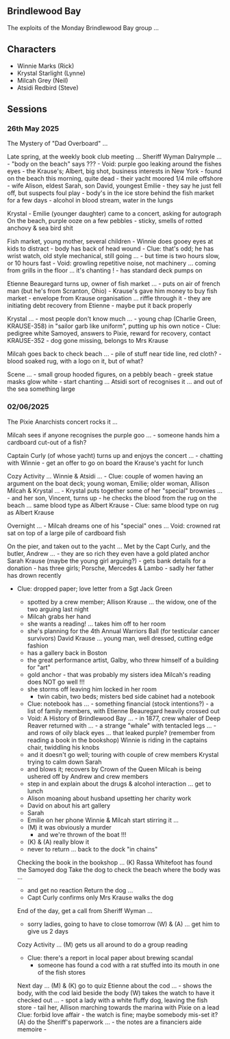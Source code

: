 ## Brindlewood Bay

The exploits of the Monday Brindlewood Bay group ...

## Characters

  * Winnie Marks        (Rick)
  * Krystal Starlight   (Lynne)
  * Milcah Grey         (Neil)
  * Atsidi Redbird      (Steve)

## Sessions

### 26th May 2025

  The Mystery of "Dad Overboard" ...

  Late spring, at the weekly book club meeting ...
  Sheriff Wyman Dalrymple ...
    - "body on the beach" says ???
    - Void: purple goo leaking around the fishes eyes
    - the Krause's; Albert, big shot, business interests in New York
    - found on the beach this morning, quite dead
    - their yacht moored 1/4 mile offshore
    - wife Alison, eldest Sarah, son David, youngest Emilie
    - they say he just fell off, but suspects foul play
    - body's in the ice store behind the fish market for a few days
      - alcohol in blood stream, water in the lungs

  Krystal - Emilie (younger daughter) came to a concert, asking for autograph
  On the beach, purple ooze on a few pebbles
    - sticky, smells of rotted anchovy & sea bird shit

  Fish market, young mother, several children
    - Winnie does gooey eyes at kids to distract
    - body has back of head wound
      - Clue: that's odd; he has wrist watch, old style mechanical, still going ...
        - but time is two hours slow, or 10 hours fast
      - Void: growling repetitive noise, not machinery ... coming from grills in the floor ... it's chanting !
      - has standard deck pumps on

  Etienne Beauregard turns up, owner of fish market ...
    - puts on air of french man (but he's from Scranton, Ohio)
    - Krause's gave him money to buy fish market
    - envelope from Krause organisation ... riffle through it
      - they are initiating debt recovery from Etienne
      - maybe put it back properly

  Krystal ...
    - most people don't know much ...
    - young chap (Charlie Green, KRAUSE-358) in "sailor garb like uniform", putting up his own notice
      - Clue: pedigree white Samoyed, answers to Pixie, reward for recovery, contact KRAUSE-352
        - dog gone missing, belongs to Mrs Krause

  Milcah goes back to check beach ...
    - pile of stuff near tide line, red cloth?
    - blood soaked rug, with a logo on it, but of what?

  Scene ...
    - small group hooded figures, on a pebbly beach
    - greek statue masks glow white
    - start chanting ... Atsidi sort of recognises it
    ... and out of the sea something large

### 02/06/2025

  The Pixie Anarchists concert rocks it ...

  Milcah sees if anyone recognises the purple goo ...
    - someone hands him a cardboard cut-out of a fish?

  Captain Curly (of whose yacht) turns up and enjoys the concert ...
    - chatting with Winnie
    - get an offer to go on board the Krause's yacht for lunch

  Cozy Activity ...
    Winnie & Atsidi ...
      - Clue: couple of women having an argument on the boat deck; young woman, Emilie; older woman, Allison
    Milcah & Krystal ...
      - Krystal puts together some of her "special" brownies ...
          - and her son, Vincent, turns up
          - he checks the blood from the rug on the beach ... same blood type as Albert Krause
      - Clue: same blood type on rug as Albert Krause

  Overnight ...
    - Milcah dreams one of his "special" ones ...
        Void: crowned rat sat on top of a large pile of cardboard fish

  On the pier, and taken out to the yacht ...
  Met by the Capt Curly, and the butler, Andrew  ...
    - they are so rich they even have a gold plated anchor
  Sarah Krause (maybe the young girl arguing?)
    - gets bank details for a donation
    - has three girls; Porsche, Mercedes & Lambo
    - sadly her father has drown recently

* Clue: dropped paper; love letter from a Sgt Jack Green
  * spotted by a crew member;
  Allison Krause ... the widow, one of the two arguing last night
  * Milcah grabs her hand
  * she wants a reading!
    ... takes him off to her room
  * she's planning for the 4th Annual Warriors Ball (for testicular cancer survivors)
  David Krause ... young man, well dressed, cutting edge fashion
  * has a gallery back in Boston
  * the great performance artist, Galby, who threw himself of a building for "art"
  * gold anchor - that was probably my sisters idea
  Milcah's reading does NOT go well !!!
  * she storms off leaving him locked in her room
    * twin cabin, two beds; misters bed side cabinet had a notebook
  * Clue: notebook has ...
          - something financial (stock intentions?)
          - a list of family members, with Etienne Beauregard heavily crossed out
  * Void: A History of Brindlewood Bay ...
          - in 1877, crew whaler of Deep Reaver returned with ...
          - a strange "whale" with tentacled legs ...
          - and rows of oily black eyes ... that leaked purple?
    (remember from reading a book in the bookshop)
  Winnie is riding in the captains chair, twiddling his knobs
  * and it doesn't go well; touring with couple of crew members
  Krystal trying to calm down Sarah  
  * and blows it; recovers by Crown of the Queen
  Milcah is being ushered off by Andrew and crew members
  * step in and explain about the drugs & alcohol interaction
  ... get to lunch
  * Alison moaning about husband upsetting her charity work
  * David on about his art gallery
  * Sarah
  * Emilie on her phone
  Winnie & Milcah start stirring it ...
  * (M) it was obviously a murder
    * and we're thrown of the boat !!!
  * (K) & (A) really blow it
  * never to return
  ... back to the dock "in chains"

  Checking the book in the bookshop ...
    (K) Rassa Whitefoot has found the Samoyed dog
  Take the dog to check the beach where the body was ...
  * and get no reaction
  Return the dog ...
  * Capt Curly confirms only Mrs Krause walks the dog

  End of the day, get a call from Sheriff Wyman ...
  * sorry ladies, going to have to close tomorrow
  (W) & (A) ... get him to give us 2 days

  Cozy Activity ...
    (M) gets us all around to do a group reading
  * Clue: there's a report in local paper about brewing scandal
    * someone has found a cod with a rat stuffed into its mouth in one of the fish stores

  Next day ...
    (M) & (K) go to quiz Etienne about the cod ...
      - shows the body, with the cod laid beside the body
    (W) takes the watch to have it checked out ...
      - spot a lady with a white fluffy dog, leaving the fish store
      - tail her, Allison marching towards the marina with Pixie on a lead
      Clue: forbid love affair
      - the watch is fine; maybe somebody mis-set it?
    (A) do the Sheriff's paperwork ...
      - the notes are a financiers aide memoire
      -
